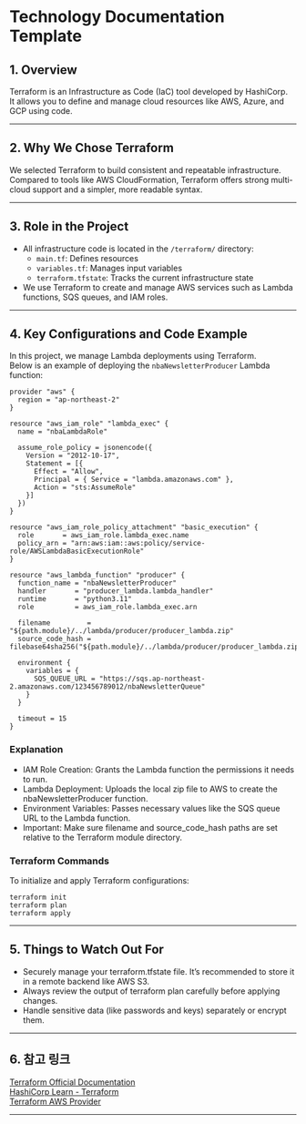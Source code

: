 # Technology Documentation Template

## 1. Overview
Terraform is an Infrastructure as Code (IaC) tool developed by HashiCorp.  
It allows you to define and manage cloud resources like AWS, Azure, and GCP using code.

---

## 2. Why We Chose Terraform
We selected Terraform to build consistent and repeatable infrastructure.  
Compared to tools like AWS CloudFormation, Terraform offers strong multi-cloud support and a simpler, more readable syntax.

---

## 3. Role in the Project
- All infrastructure code is located in the `/terraform/` directory:
  - `main.tf`: Defines resources
  - `variables.tf`: Manages input variables
  - `terraform.tfstate`: Tracks the current infrastructure state
- We use Terraform to create and manage AWS services such as Lambda functions, SQS queues, and IAM roles.

---

## 4. Key Configurations and Code Example
In this project, we manage Lambda deployments using Terraform.  
Below is an example of deploying the `nbaNewsletterProducer` Lambda function:

```hcl
provider "aws" {
  region = "ap-northeast-2"
}

resource "aws_iam_role" "lambda_exec" {
  name = "nbaLambdaRole"

  assume_role_policy = jsonencode({
    Version = "2012-10-17",
    Statement = [{
      Effect = "Allow",
      Principal = { Service = "lambda.amazonaws.com" },
      Action = "sts:AssumeRole"
    }]
  })
}

resource "aws_iam_role_policy_attachment" "basic_execution" {
  role       = aws_iam_role.lambda_exec.name
  policy_arn = "arn:aws:iam::aws:policy/service-role/AWSLambdaBasicExecutionRole"
}

resource "aws_lambda_function" "producer" {
  function_name = "nbaNewsletterProducer"
  handler       = "producer_lambda.lambda_handler"
  runtime       = "python3.11"
  role          = aws_iam_role.lambda_exec.arn

  filename         = "${path.module}/../lambda/producer/producer_lambda.zip"
  source_code_hash = filebase64sha256("${path.module}/../lambda/producer/producer_lambda.zip")

  environment {
    variables = {
      SQS_QUEUE_URL = "https://sqs.ap-northeast-2.amazonaws.com/123456789012/nbaNewsletterQueue"
    }
  }

  timeout = 15
}
```
### Explanation  
- IAM Role Creation: Grants the Lambda function the permissions it needs to run.
- Lambda Deployment: Uploads the local zip file to AWS to create the nbaNewsletterProducer function.
- Environment Variables: Passes necessary values like the SQS queue URL to the Lambda function.
- Important: Make sure filename and source_code_hash paths are set relative to the Terraform module directory.

### Terraform Commands

To initialize and apply Terraform configurations:
```
terraform init
terraform plan
terraform apply
```

---

## 5. Things to Watch Out For
- Securely manage your terraform.tfstate file. It’s recommended to store it in a remote backend like AWS S3.
- Always review the output of terraform plan carefully before applying changes.
- Handle sensitive data (like passwords and keys) separately or encrypt them.

---

## 6. 참고 링크
[Terraform Official Documentation](https://www.terraform.io/docs)  
[HashiCorp Learn - Terraform](https://learn.hashicorp.com/terraform)  
[Terraform AWS Provider](https://registry.terraform.io/providers/hashicorp/aws/latest)  

---
